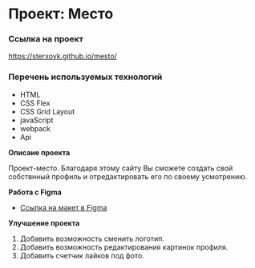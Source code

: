 # Проект: Место



### Ссылка на проект
https://sterxovk.github.io/mesto/

### Перечень используемых технологий
* HTML
* CSS Flex
* CSS Grid Layout
* javaScript
* webpack
* Api

**Описаие проекта**

Проект-место. Благодаря этому сайту Вы сможете создать свой собствнный профиль и отредактировать его по своему усмотрению.

**Работа с Figma**

* [Ссылка на макет в Figma](https://www.figma.com/file/2cn9N9jSkmxD84oJik7xL7/JavaScript.-Sprint-4?node-id=0%3A1)

**Улучшение проекта**
1. Добавить возможность сменить логотип.
2. Добавить возможность редактирования картинок профиля.
3. Добавить счетчик лайков под фото.
